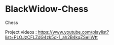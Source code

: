 # BlackWidow-Chess
Chess

Project videos : https://www.youtube.com/playlist?list=PLOJzCFLZdG4zk5d-1_ah2B4kqZSeIlWtt

